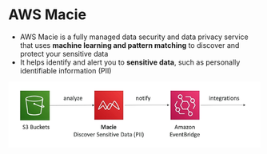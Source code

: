 # AWS Macie

- AWS Macie is a fully managed data security and data privacy service that uses **machine learning and pattern matching** to discover and protect your sensitive data
- It helps identify and alert you to **sensitive data**, such as personally identifiable information (PII)

![AWS Macie](../../images/security/macie.png)